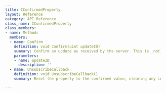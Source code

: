 ```yaml
---
title: IConfirmedProperty
layout: Reference
category: API Reference
class_name: IConfirmedProperty
class_members:
- name: Methods
  members:
  - name: Confirm
    definition: void Confirm(uint updateID)
    summary: Confirm an update as received by the server. This is _not_ an acknowledgement that the property value was accepted, only that the update is no longer inflight. If the property value was accepted, it is sent back to the local client in the preceding read.
    parameters:
    - name: updateID
      description: ''
  - name: UnsubscribeCallback
    definition: void UnsubscribeCallback()
    summary: Reset the property to the confirmed value, clearing any inflight update.

---
```


